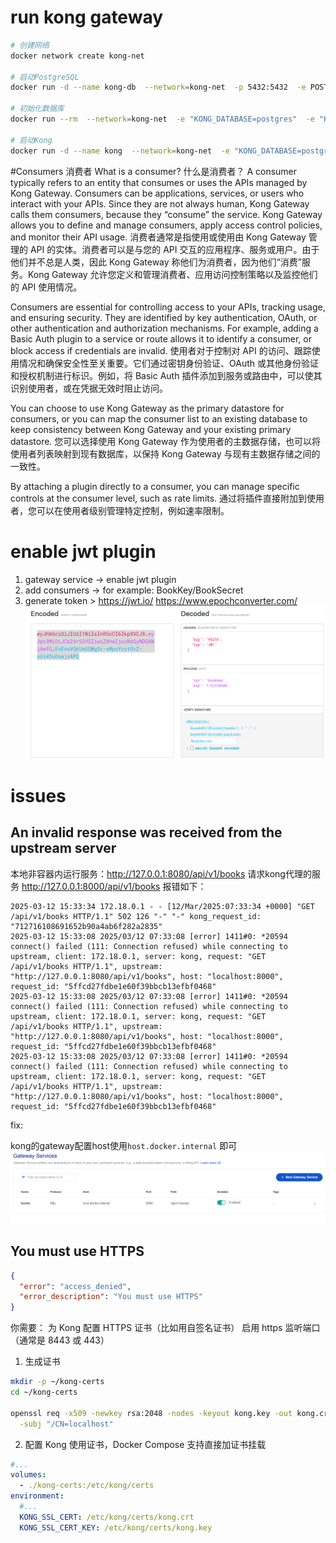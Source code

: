 # run kong gateway

```bash
# 创建网络
docker network create kong-net

# 启动PostgreSQL
docker run -d --name kong-db  --network=kong-net  -p 5432:5432  -e POSTGRES_DB=kong  -e POSTGRES_USER=kong  -e POSTGRES_PASSWORD=kong -v /c/WorkSpace/docker/kong/postgres:/var/lib/postgresql/data postgres:13

# 初始化数据库
docker run --rm  --network=kong-net  -e "KONG_DATABASE=postgres"  -e "KONG_PG_HOST=kong-db"  -e "KONG_PG_USER=kong"  -e "KONG_PG_PASSWORD=kong"  kong:3.4.1 kong migrations bootstrap

# 启动Kong
docker run -d --name kong  --network=kong-net  -e "KONG_DATABASE=postgres"  -e "KONG_PG_HOST=kong-db"  -e "KONG_PG_USER=kong"  -e "KONG_PG_PASSWORD=kong"  -e "KONG_PROXY_ACCESS_LOG=/dev/stdout"  -e "KONG_ADMIN_ACCESS_LOG=/dev/stdout"  -e "KONG_PROXY_ERROR_LOG=/dev/stderr"  -e "KONG_ADMIN_ERROR_LOG=/dev/stderr"  -e "KONG_ADMIN_LISTEN=0.0.0.0:8001"  -p 8000:8000  -p 8443:8443  -p 8001:8001  -p 8444:8444  kong:3.4.1
```

#Consumers   消费者
What is a consumer?  什么是消费者？
A consumer typically refers to an entity that consumes or uses the APIs managed by Kong Gateway. Consumers can be applications, services, or users who interact with your APIs. Since they are not always human, Kong Gateway calls them consumers, because they “consume” the service. Kong Gateway allows you to define and manage consumers, apply access control policies, and monitor their API usage.
消费者通常是指使用或使用由 Kong Gateway 管理的 API 的实体。消费者可以是与您的 API 交互的应用程序、服务或用户。由于他们并不总是人类，因此 Kong Gateway 称他们为消费者，因为他们“消费”服务。Kong Gateway 允许您定义和管理消费者、应用访问控制策略以及监控他们的 API 使用情况。

Consumers are essential for controlling access to your APIs, tracking usage, and ensuring security. They are identified by key authentication, OAuth, or other authentication and authorization mechanisms. For example, adding a Basic Auth plugin to a service or route allows it to identify a consumer, or block access if credentials are invalid.
使用者对于控制对 API 的访问、跟踪使用情况和确保安全性至关重要。它们通过密钥身份验证、OAuth 或其他身份验证和授权机制进行标识。例如，将 Basic Auth 插件添加到服务或路由中，可以使其识别使用者，或在凭据无效时阻止访问。

You can choose to use Kong Gateway as the primary datastore for consumers, or you can map the consumer list to an existing database to keep consistency between Kong Gateway and your existing primary datastore.
您可以选择使用 Kong Gateway 作为使用者的主数据存储，也可以将使用者列表映射到现有数据库，以保持 Kong Gateway 与现有主数据存储之间的一致性。

By attaching a plugin directly to a consumer, you can manage specific controls at the consumer level, such as rate limits.
通过将插件直接附加到使用者，您可以在使用者级别管理特定控制，例如速率限制。

# enable jwt plugin
1. gateway service -> enable jwt plugin
2. add consumers -> for example: BookKey/BookSecret
3. generate token > https://jwt.io/ https://www.epochconverter.com/
![img3.png](images%2Fimg3.png)



# issues
## An invalid response was received from the upstream server
本地非容器内运行服务：http://127.0.0.1:8080/api/v1/books
请求kong代理的服务 http://127.0.0.1:8000/api/v1/books 报错如下：

```
2025-03-12 15:33:34 172.18.0.1 - - [12/Mar/2025:07:33:34 +0000] "GET /api/v1/books HTTP/1.1" 502 126 "-" "-" kong_request_id: "712716108691652b90a4ab6f282a2835"
2025-03-12 15:33:08 2025/03/12 07:33:08 [error] 1411#0: *20594 connect() failed (111: Connection refused) while connecting to upstream, client: 172.18.0.1, server: kong, request: "GET /api/v1/books HTTP/1.1", upstream: "http://127.0.0.1:8080/api/v1/books", host: "localhost:8000", request_id: "5ffcd27fdbe1e60f39bbcb13efbf0468"
2025-03-12 15:33:08 2025/03/12 07:33:08 [error] 1411#0: *20594 connect() failed (111: Connection refused) while connecting to upstream, client: 172.18.0.1, server: kong, request: "GET /api/v1/books HTTP/1.1", upstream: "http://127.0.0.1:8080/api/v1/books", host: "localhost:8000", request_id: "5ffcd27fdbe1e60f39bbcb13efbf0468"
2025-03-12 15:33:08 2025/03/12 07:33:08 [error] 1411#0: *20594 connect() failed (111: Connection refused) while connecting to upstream, client: 172.18.0.1, server: kong, request: "GET /api/v1/books HTTP/1.1", upstream: "http://127.0.0.1:8080/api/v1/books", host: "localhost:8000", request_id: "5ffcd27fdbe1e60f39bbcb13efbf0468"
```
fix:

kong的gateway配置host使用`host.docker.internal` 即可
![img_2.png](images%2Fimg_2.png)

## You must use HTTPS
```json
{
  "error": "access_denied",
  "error_description": "You must use HTTPS"
}
```

你需要：
为 Kong 配置 HTTPS 证书（比如用自签名证书）
启用 https 监听端口（通常是 8443 或 443）

1. 生成证书
```bash
mkdir -p ~/kong-certs
cd ~/kong-certs

openssl req -x509 -newkey rsa:2048 -nodes -keyout kong.key -out kong.crt -days 365 \
  -subj "/CN=localhost"

```
2. 配置 Kong 使用证书，Docker Compose 支持直接加证书挂载
```yml
#...
volumes:
  - ./kong-certs:/etc/kong/certs
environment:
  #...
  KONG_SSL_CERT: /etc/kong/certs/kong.crt
  KONG_SSL_CERT_KEY: /etc/kong/certs/kong.key
```